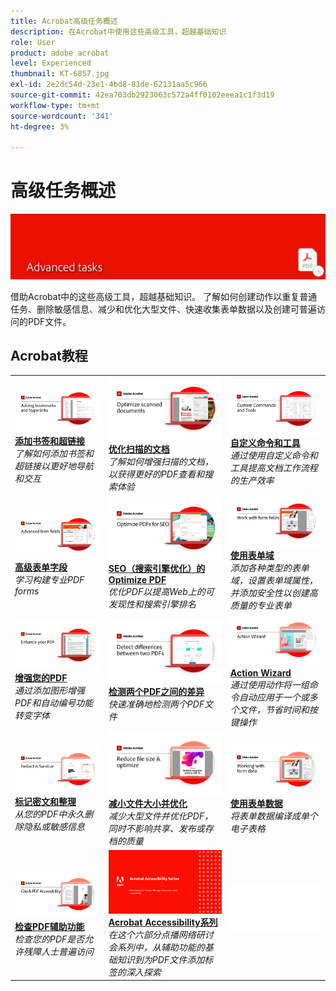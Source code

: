 ```yaml
---
title: Acrobat高级任务概述
description: 在Acrobat中使用这些高级工具，超越基础知识
role: User
product: adobe acrobat
level: Experienced
thumbnail: KT-6857.jpg
exl-id: 2e2dc54d-23e1-4bd8-81de-62131aa5c966
source-git-commit: 42ea703db2923063c572a4ff0102eeea1c1f3d19
workflow-type: tm+mt
source-wordcount: '341'
ht-degree: 3%

---
```


# 高级任务概述

![Acrobat入门图像](../assets/Hero-AdvancedTasks.png)

借助Acrobat中的这些高级工具，超越基础知识。 了解如何创建动作以重复普通任务、删除敏感信息、减少和优化大型文件、快速收集表单数据以及创建可普遍访问的PDF文件。

## Acrobat教程

<table style="table-layout:fixed">
<tr>
  <td>
    <a href="bookmarks.md">
      <img alt="添加书签和超链接" src="../assets/Bookmarks_1280.png" />
    </a>
    <div>
    <a href="bookmarks.md"><strong>添加书签和超链接</strong></a>
    </div>
    <em>了解如何添加书签和超链接以更好地导航和交互</em>
    <br>
  </td>
  <td>
    <a href="optimizescan.md">
      <img alt="优化扫描的文档" src="../assets/Scan_1280.png" />
    </a>
    <div>
    <a href="optimizescan.md"><strong>优化扫描的文档</strong></a>
    </div>
    <em>了解如何增强扫描的文档，以获得更好的PDF查看和搜索体验</em>
    <br>
  </td>
  <td>
    <a href="custom.md">
      <img alt="自定义命令和工具" src="../assets/Createcustom_1280.png" />
    </a>
    <div>
    <a href="custom.md"><strong>自定义命令和工具</strong></a>
    </div>
    <em>通过使用自定义命令和工具提高文档工作流程的生产效率</em>
    <br>
  </td>
</tr>
<tr>
   <td>
    <a href="advancedforms.md">
      <img alt="高级表单字段" src="../assets/Advancedforms_1280.png" />
    </a>
    <div>
    <a href="advancedforms.md"><strong>高级表单字段</strong></a>
    </div>
    <em>学习构建专业PDF forms</em>
    <br>
  </td>
 <td>
    <a href="optimizeseo.md">
      <img alt="SEO（搜索引擎优化）的Optimize PDF" src="../assets/seo_1280.png" />
    </a>
    <div>
    <a href="optimizeseo.md"><strong>SEO（搜索引擎优化）的Optimize PDF</strong></a>
    </div>
    <em>优化PDF以提高Web上的可发现性和搜索引擎排名</em>
    <br>
  </td>
  <td>
    <a href="workforms.md">
      <img alt="使用表单域" src="../assets/Workform_1280.png" />
    </a>
    <div>
    <a href="workforms.md"><strong>使用表单域</strong></a>
    </div>
    <em>添加各种类型的表单域，设置表单域属性，并添加安全性以创建高质量的专业表单</em>
    <br>
  </td>
</tr>
<tr>
  <td>
    <a href="enhance.md">
      <img alt="增强您的PDF" src="../assets/Enhance_1280.png" />
    </a>
    <div>
    <a href="enhance.md"><strong>增强您的PDF</strong></a>
    </div>
    <em>通过添加图形增强PDF和自动编号功能转变字体</em>
    <br>
  </td>
 <td>
    <a href="compare.md">
      <img alt="检测两个PDF之间的差异" src="../assets/Compare_1280.png" />
    </a>
    <div>
    <a href="compare.md"><strong>检测两个PDF之间的差异</strong></a>
    </div>
    <em>快速准确地检测两个PDF文件</em>
    <br>
  </td>
  <td>
    <a href="action.md">
      <img alt="Action Wizard" src="../assets/Action.jpg" />
    </a>
    <div>
    <a href="action.md"><strong>Action Wizard</strong></a>
    </div>
    <em>通过使用动作将一组命令自动应用于一个或多个文件，节省时间和按键操作</em>
    <br>
  </td>
</tr>
<tr>
 <td>
    <a href="redact.md">
      <img alt="标记密文和整理" src="../assets/Redact.jpg" />
    </a>
    <div>
    <a href="redact.md"><strong>标记密文和整理</strong></a>
    </div>
    <em>从您的PDF中永久删除隐私或敏感信息</em>
    <br>
  </td>
 <td>
    <a href="reduce.md">
      <img alt="减小文件大小并优化" src="../assets/Reduce.jpg" />
    </a>
    <div>
    <a href="reduce.md"><strong>减小文件大小并优化</strong></a>
    </div>
    <em>减少大型文件并优化PDF，同时不影响共享、发布或存档的质量</em>
    <br>
  </td>
  <td>
    <a href="formdata.md">
      <img alt="Action Wizard" src="../assets/FormData.jpg" />
    </a>
    <div>
    <a href="formdata.md"><strong>使用表单数据</strong></a>
    </div>
    <em>将表单数据编译成单个电子表格</em>
    <br>
  </td>
</tr>
<tr>
 <td>
    <a href="accessibility.md">
      <img alt="检查PDF辅助功能" src="../assets/Checkaccessible_1280.jpg" />
    </a>
    <div>
    <a href="accessibility.md"><strong>检查PDF辅助功能</strong></a>
    </div>
    <em>检查您的PDF是否允许残障人士普遍访问</em>
    <br>
  </td>
 <td>
    <a href="accessibility-series.md">
      <img alt="准备可访问的PDF文件" src="../assets/Accessibilityseries_1280.png" />
    </a>
    <div>
    <a href="accessibility-series.md"><strong>Acrobat Accessibility系列</strong></a>
    </div>
    <em>在这个六部分点播网络研讨会系列中，从辅助功能的基础知识到为PDF文件添加标签的深入探索</em>
    <br>
  </td>
  <td>
   <img alt="间隔条" src="../assets/Whitespacer.png" />
    <div>
    <br>
  </td>  
</tr>
</table>
